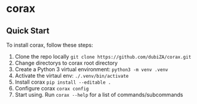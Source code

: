 # corax

## Quick Start
To install corax, follow these steps:
1. Clone the repo locally `git clone https://github.com/dubiZA/corax.git`
2. Change directorys to corax root directory
3. Create a Python 3 virtual environment: `python3 -m venv .venv`
4. Activate the virtaul env: `./.venv/bin/activate`
5. Install corax `pip install --editable .`
6. Configure corax `corax config`
7. Start using. Run `corax --help` for a list of commands/subcommands